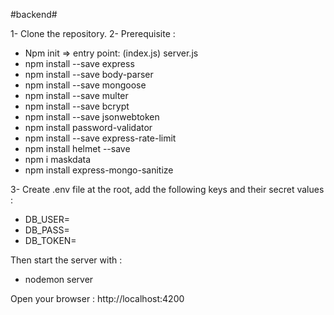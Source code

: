#backend#

1- Clone the repository.
2- Prerequisite :
- Npm init => entry point: (index.js) server.js
- npm install --save express
- npm install --save body-parser
- npm install --save mongoose
- npm install --save multer
- npm install --save bcrypt
- npm install --save jsonwebtoken
- npm install password-validator
- npm install --save express-rate-limit
- npm install helmet --save
- npm i maskdata
- npm install express-mongo-sanitize

3- Create .env file at the root, add the following keys and their secret values :
- DB_USER=
- DB_PASS=
- DB_TOKEN=


Then start the server with : 
- nodemon server

Open your browser : http://localhost:4200